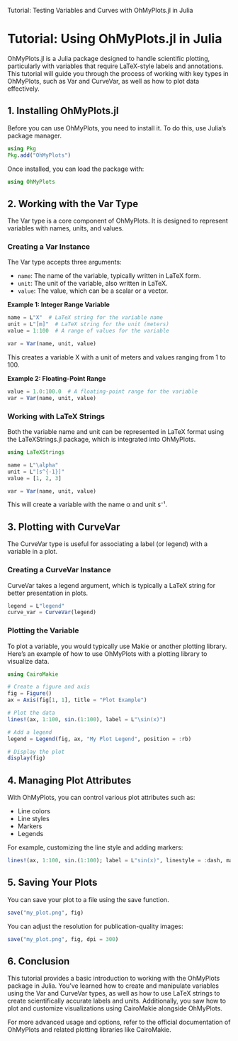 Tutorial: Testing Variables and Curves with OhMyPlots.jl in Julia
# Tutorial: Using OhMyPlots.jl in Julia

OhMyPlots.jl is a Julia package designed to handle scientific plotting, particularly with variables that require LaTeX-style labels and annotations. This tutorial will guide you through the process of working with key types in OhMyPlots, such as Var and CurveVar, as well as how to plot data effectively.

## 1. Installing OhMyPlots.jl

Before you can use OhMyPlots, you need to install it. To do this, use Julia’s package manager.

```julia
using Pkg
Pkg.add("OhMyPlots")
```

Once installed, you can load the package with:

```julia
using OhMyPlots
```

## 2. Working with the Var Type

The Var type is a core component of OhMyPlots. It is designed to represent variables with names, units, and values.

### Creating a Var Instance

The Var type accepts three arguments:

- `name`: The name of the variable, typically written in LaTeX form.
- `unit`: The unit of the variable, also written in LaTeX.
- `value`: The value, which can be a scalar or a vector.

**Example 1: Integer Range Variable**

```julia
name = L"X"  # LaTeX string for the variable name
unit = L"[m]"  # LaTeX string for the unit (meters)
value = 1:100  # A range of values for the variable

var = Var(name, unit, value)
```

This creates a variable X with a unit of meters and values ranging from 1 to 100.

**Example 2: Floating-Point Range**

```julia
value = 1.0:100.0  # A floating-point range for the variable
var = Var(name, unit, value)
```

### Working with LaTeX Strings

Both the variable name and unit can be represented in LaTeX format using the LaTeXStrings.jl package, which is integrated into OhMyPlots.

```julia
using LaTeXStrings

name = L"\alpha"
unit = L"[s^{-1}]"
value = [1, 2, 3]

var = Var(name, unit, value)
```

This will create a variable with the name α and unit s⁻¹.

## 3. Plotting with CurveVar

The CurveVar type is useful for associating a label (or legend) with a variable in a plot.

### Creating a CurveVar Instance

CurveVar takes a legend argument, which is typically a LaTeX string for better presentation in plots.

```julia
legend = L"legend"
curve_var = CurveVar(legend)
```

### Plotting the Variable

To plot a variable, you would typically use Makie or another plotting library. Here’s an example of how to use OhMyPlots with a plotting library to visualize data.

```julia
using CairoMakie

# Create a figure and axis
fig = Figure()
ax = Axis(fig[1, 1], title = "Plot Example")

# Plot the data
lines!(ax, 1:100, sin.(1:100), label = L"\sin(x)")

# Add a legend
legend = Legend(fig, ax, "My Plot Legend", position = :rb)

# Display the plot
display(fig)
```

## 4. Managing Plot Attributes

With OhMyPlots, you can control various plot attributes such as:

- Line colors
- Line styles
- Markers
- Legends

For example, customizing the line style and adding markers:

```julia
lines!(ax, 1:100, sin.(1:100); label = L"sin(x)", linestyle = :dash, marker = :circle)
```

## 5. Saving Your Plots

You can save your plot to a file using the save function.

```julia
save("my_plot.png", fig)
```

You can adjust the resolution for publication-quality images:

```julia
save("my_plot.png", fig, dpi = 300)
```

## 6. Conclusion

This tutorial provides a basic introduction to working with the OhMyPlots package in Julia. You’ve learned how to create and manipulate variables using the Var and CurveVar types, as well as how to use LaTeX strings to create scientifically accurate labels and units. Additionally, you saw how to plot and customize visualizations using CairoMakie alongside OhMyPlots.

For more advanced usage and options, refer to the official documentation of OhMyPlots and related plotting libraries like CairoMakie.
